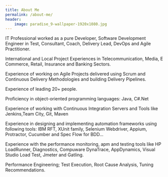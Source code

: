 ```yaml
---
title: About Me
permalink: /about-me/
header:
    image: paradise_9-wallpaper-1920x1080.jpg
---
```


IT Professional worked as a pure Developer, Software Development Engineer in Test, Consultant, Coach, Delivery Lead, DevOps and Agile Practitioner.

International and Local Project Experiences in Telecommunication, Media, E Commerce, Retail, Insurance and Banking Sectors. 

Experience of working on Agile Projects delivered using Scrum and Continuous Delivery Methodologies and building Delivery Pipelines.

Experience of leading 20+ people.

Proficiency in object-oriented programming languages: Java, C#.Net

Experience of working with Continuous Integration Servers and Tools like Jenkins,Team City, Git, Maven

Experience in designing and implementing automation frameworks using following tools: IBM RFT, XUnit family, Selenium Webdriver, Appium, Protractor, Cucumber and Spec Flow for BDD... 

Experience with the performance monitoring, apm and testing tools like HP LoadRunner, Diagnostics, Compuware DynaTrace, AppDynamics, Visual Studio Load Test, Jmeter and Gatling.

Performance Engineering; Test Execution, Root Cause Analysis, Tuning Recommendations.